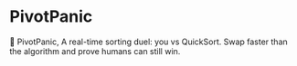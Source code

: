 # PivotPanic
🎯 PivotPanic, A real-time sorting duel: you vs QuickSort. Swap faster than the algorithm and prove humans can still win.

